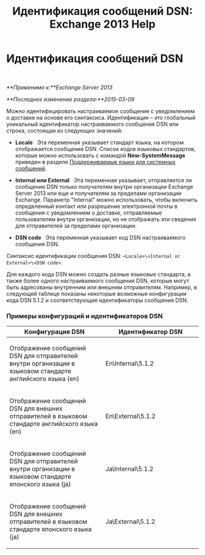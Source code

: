 ﻿---
title: 'Идентификация сообщений DSN: Exchange 2013 Help'
TOCTitle: Идентификация сообщений DSN
ms:assetid: 70ffba22-e4fd-4cd3-98f5-8bfca2df89e4
ms:mtpsurl: https://technet.microsoft.com/ru-ru/library/Aa998835(v=EXCHG.150)
ms:contentKeyID: 50488394
ms.date: 04/30/2018
mtps_version: v=EXCHG.150
ms.translationtype: HT
---

# Идентификация сообщений DSN

 

_**Применимо к:**Exchange Server 2013_

_**Последнее изменение раздела:**2015-03-09_

Можно идентифицировать настраиваемое сообщение с уведомлением о доставке на основе его синтаксиса. Идентификация – это глобальный уникальный идентификатор настраиваемого сообщения DSN или строка, состоящая из следующих значений:

  - **Locale**   Эта переменная указывает стандарт языка, на котором отображается сообщение DSN. Список кодов языковых стандартов, которые можно использовать с командой **New-SystemMessage** приведен в разделе [Поддерживаемые языки для системных сообщений](supported-languages-for-system-messages-exchange-2013-help.md).

  - **Internal или External**   Эта переменная указывает, отправляется ли сообщение DSN только получателям внутри организации Exchange Server 2013 или еще и получателям за пределами организации Exchange. Параметр "Internal" можно использовать, чтобы включить определенный контакт или разрешение электронной почты в сообщения с уведомлением о доставке, отправляемые пользователям внутри организации, но не отображать эти сведения для отправителей за пределами организации.

  - **DSN code**   Эта переменная указывает код DSN настраиваемого сообщения DSN.

Синтаксис идентификации сообщения DSN: `<Locale>\<Internal or External>\<DSN code>`.

Для каждого кода DSN можно создать разные языковые стандарта, а также более одного настраиваемого сообщения DSN, которые могут быть адресованы внутренним или внешним отправителям. Например, в следующей таблице показаны некоторые возможные конфигурации кода DSN 5.1.2 и соответствующие идентификаторы сообщения DSN.

### Примеры конфигураций и идентификаторов DSN

<table>
<colgroup>
<col style="width: 50%" />
<col style="width: 50%" />
</colgroup>
<thead>
<tr class="header">
<th>Конфигурация DSN</th>
<th>Идентификатор DSN</th>
</tr>
</thead>
<tbody>
<tr class="odd">
<td><p>Отображение сообщений DSN для отправителей внутри организации в языковом стандарте английского языка (en)</p></td>
<td><p>En\Internal\5.1.2</p></td>
</tr>
<tr class="even">
<td><p>Отображение сообщений DSN для внешних отправителей в языковом стандарте английского языка (en)</p></td>
<td><p>En\External\5.1.2</p></td>
</tr>
<tr class="odd">
<td><p>Отображение сообщений DSN для отправителей внутри организации в языковом стандарте японского языка (ja)</p></td>
<td><p>Ja\Internal\5.1.2</p></td>
</tr>
<tr class="even">
<td><p>Отображение сообщений DSN для внешних отправителей в языковом стандарте японского языка (ja)</p></td>
<td><p>Ja\External\5.1.2</p></td>
</tr>
</tbody>
</table>

